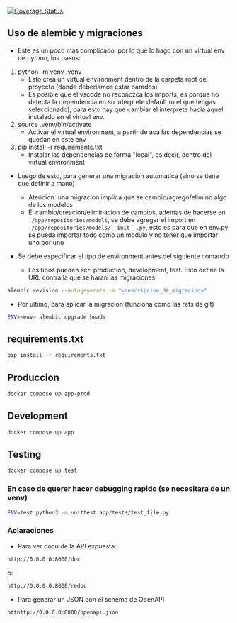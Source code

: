 [![Coverage Status](https://coveralls.io/repos/github/TwitSnap-grupo2/Users/badge.svg?branch=main)](https://coveralls.io/github/TwitSnap-grupo2/Users?branch=main)
## Uso de alembic y migraciones

- Este es un poco mas complicado, por lo que lo hago con un virtual env de python, los pasos:

1. python -m venv .venv
   - Esto crea un virtual environment dentro de la carpeta root del proyecto (donde deberiamos estar parados)
   - Es posible que el vscode no reconozca los imports, es porque no detecta la dependencia en su interprete default (o el que tengas seleccionado), para esto hay que cambiar el interprete hacia aquel instalado en el virtual env.
2. source .venv/bin/activate
   - Activar el virtual environment, a partir de aca las dependencias se quedan en este env
3. pip install -r requirements.txt
   - Instalar las dependencias de forma "local", es decir, dentro del virtual environment

- Luego de esto, para generar una migracion automatica (sino se tiene que definir a mano)

  - Atencion: una migracion implica que se cambio/agrego/elimino algo de los modelos
  - El cambio/creacion/eliminacion de cambios, ademas de hacerse en `./app/repositories/models`, se debe agregar el import en `./app/repositories/models/__init__.py`, esto es para que en env.py se pueda importar todo como un modulo y no tener que importar uno por uno

- Se debe especificar el tipo de environment antes del siguiente comando
  - Los tipos pueden ser: production, development, test. Esto define la URL contra la que se haran las migraciones

```bash
alembic revision --autogenerate -m "<descripcion_de_migracion>"
```

- Por ultimo, para aplicar la migracion (funciona como las refs de git)

```bash
ENV=<env> alembic upgrade heads
```

## requirements.txt

```bash
pip install -r requirements.txt
```

## Produccion

```bash
docker compose up app-prod
```

## Development

```bash
docker compose up app
```

## Testing

```bash
docker compose up test
```

### En caso de querer hacer debugging rapido (se necesitara de un venv)

```bash
ENV=test python3 -m unittest app/tests/test_file.py
```

### Aclaraciones

- Para ver docu de la API expuesta:

```bash
http://0.0.0.0:8000/doc
```

o:

```bash
http://0.0.0.0:8000/redoc
```

- Para generar un JSON con el schema de OpenAPI

```bash
htthttp://0.0.0.0:8000/openapi.json
```
